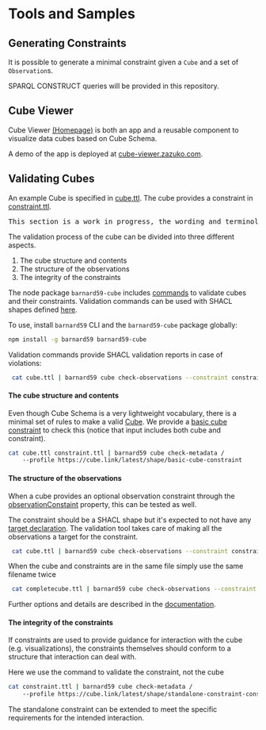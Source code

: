 # Tools and Samples

## Generating Constraints

It is possible to generate a minimal constraint given a `Cube` and a set of `Observation`s.

SPARQL CONSTRUCT queries will be provided in this repository.

## Cube Viewer

Cube Viewer [(Homepage)](https://github.com/zazuko/cube-viewer) is both an app and a reusable component to visualize data cubes based on Cube Schema.

A demo of the app is deployed at [cube-viewer.zazuko.com](https://cube-viewer.zazuko.com).

## Validating Cubes

An example Cube is specified in [cube.ttl](cube.ttl). The cube provides a constraint in [constraint.ttl](constraint.ttl).

<pre class='ednote' title='Work in progress'>
This section is a work in progress, the wording and terminology still need some thought.
</pre>

The validation process of the cube can be divided into three different aspects.

1) The cube structure and contents
2) The structure of the observations
3) The integrity of the constraints

The node package `barnard59-cube` includes [commands](https://github.com/zazuko/barnard59/tree/master/packages/cube#commands) to validate cubes and their constraints. Validation commands can be used with SHACL shapes defined [here](https://github.com/zazuko/cube-link/tree/main/validation).

To use, install `barnard59` CLI and the `barnard59-cube` package globally: 

```bash
npm install -g barnard59 barnard59-cube
```

Validation commands provide SHACL validation reports in case of violations:

<aside class='example' title='Validate `cube.ttl` by using the constraint in `constraint.ttl`'>
 

```bash
 cat cube.ttl | barnard59 cube check-observations --constraint constraint.ttl
```

</aside>


#### The cube structure and contents
Even though Cube Schema is a very lightweight vocabulary, there is a minimal set of rules to make a valid [Cube](#Cube). We provide a [basic cube constraint](https://cube.link/latest/shape/basic-cube-constraint) to check this (notice that input includes both cube and constraint).

<aside class='example' title='Validate cube using `basic-cube-constraint`'>
 

```bash
cat cube.ttl constraint.ttl | barnard59 cube check-metadata /
    --profile https://cube.link/latest/shape/basic-cube-constraint
```

</aside>


#### The structure of the observations

When a cube provides an optional observation constraint through the [observationConstaint](#observationConstraint) property, this can be tested as well.

The constraint should be a SHACL shape but it's expected to not have any [target declaration](https://www.w3.org/TR/shacl/#targets).
The validation tool takes care of making all the observations a target for the constraint.

<aside class='example' title='Validate `cube.ttl` by using the constraint in `constraint.ttl`'>
 

```bash
 cat cube.ttl | barnard59 cube check-observations --constraint constraint.ttl
```

</aside>

<aside class='example' title='Validate a Cube with inline constraints'>
When the cube and constraints are in the same file simply use the same filename twice

```bash
 cat completecube.ttl | barnard59 cube check-observations --constraint completecube.ttl
```

</aside>

Further options and details are described in the [documentation](https://github.com/zazuko/barnard59/tree/master/packages/cube#check-observations). 

#### The integrity of the constraints
If constraints are used to provide guidance for interaction with the cube (e.g. visualizations), the constraints themselves should conform to a structure that interaction can deal with.

<aside class='example' title='Validate a CubeConstraint with a constraint'>
Here we use the command to validate the constraint, not the cube

```bash
cat constraint.ttl | barnard59 cube check-metadata /
    --profile https://cube.link/latest/shape/standalone-constraint-constraint
```

</aside>

The standalone constraint can be extended to meet the specific requirements for the intended interaction.
